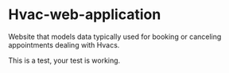 # Hvac-web-application
Website that models data typically used for booking or canceling appointments dealing with Hvacs.

This is a test, your test is working.
